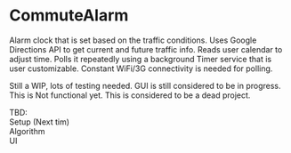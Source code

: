 # CommuteAlarm
Alarm clock that is set based on the traffic conditions. Uses Google Directions API to get current and future traffic info. Reads user calendar to adjust time. Polls it repeatedly using a background Timer service that is user customizable. Constant WiFi/3G connectivity is needed for polling.

Still a WIP, lots of testing needed. GUI is still considered to be in progress. This is Not functional yet. This is considered to be a dead project.

TBD: <br/>
Setup (Next tim)<br/>
Algorithm <br/>
UI <br/>

